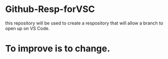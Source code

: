 # Github-Resp-forVSC
this repository will be used to create a respository that will allow a branch to open up on VS Code.
# To improve is to change.
